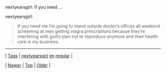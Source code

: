 <!--
title: nextyearsgirl
date: 2020-06-28T15:27:00.354Z
tags: nextyearsgirl, im, regular
-->


nextyearsgirl: If you need ...

<p>nextyearsgirl:</p>

<blockquote>
<p>If you need me I’m going to stand outside doctor’s offices all weekend screaming at men getting viagra prescriptions because they’re interfering with god’s plan not to reproduce anymore and their health care is my business.</p>
</blockquote>

<!--BOTTOM-POST-NAVIGATION-->
---

| [Tags](tags.md) | [nextyearsgirl](tag-nextyearsgirl.md) [im](tag-im.md) [regular](tag-regular.md) |

| [Newer](92468145169.md) | [Top](index.md) | [Older](92513113452.md) |